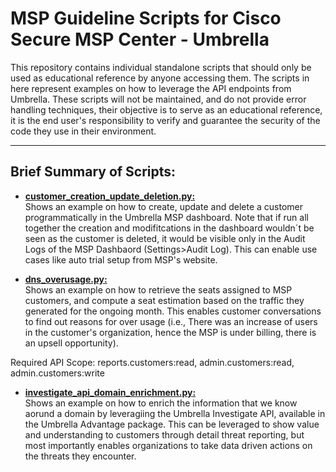 #  MSP Guideline Scripts for Cisco Secure MSP Center - Umbrella

This repository contains individual standalone scripts that should only be used as educational reference by anyone accessing them. The scripts in here represent examples on how to leverage the API endpoints from Umbrella.  These scripts will not be maintained, and do not provide error handling techniques, their objective is to serve as an educational reference, it is the end user's responsibility to verify and guarantee the security of the code they use in their environment. 

--------------

## Brief Summary of Scripts:

- [**customer_creation_update_deletion.py:**](https://github.com/aarrateg/msp-scripts/blob/main/umbrella/customer_creation_update_deletion.py)<br>
Shows an example on how to create, update and delete a customer programmatically in the Umbrella MSP dashboard. Note that if run all together the creation and modifitcations in the dashboard wouldn´t be seen as the customer is deleted, it would be visible only in the Audit Logs of the MSP Dashbaord (Settings>Audit Log). This can enable use cases like auto trial setup from MSP's website.

- [**dns_overusage.py:**](https://github.com/aarrateg/msp-scripts/blob/main/umbrella/dns_overusage.py)<br>
Shows an example on how to retrieve the seats assigned to MSP customers, and compute a seat estimation based on the traffic they generated for the ongoing month. This enables customer conversations to find out reasons for over usage (i.e., There was an increase of users in the customer's organization, hence the MSP is under billing, there is an upsell opportunity).

Required API Scope: reports.customers:read, admin.customers:read, admin.customers:write

- [**investigate_api_domain_enrichment.py:**](https://github.com/aarrateg/msp-scripts/blob/main/umbrella/investigate_api_domain_enrichment.py)<br>
Shows an example on how to enrich the information that we know aorund a domain by leveragiing the Umbrella Investigate API, available in the Umbrella Advantage package. This can be leveraged to show value and understanding to customers through detail threat reporting, but most importantly enables organizations to take data driven actions on the threats they encounter.



  
